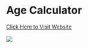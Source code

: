 <h1>Age Calculator</h1>
<a href="https://sanketvyadav.github.io/age_calculator/">Click Here to Visit Website</a>
<br><br>

<img src="https://i.imgur.com/oZV9f7a.png">
